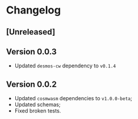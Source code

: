 # Changelog
## [Unreleased]

## Version 0.0.3
- Updated `desmos-cw` dependency to `v0.1.4`

## Version 0.0.2
- Updated `cosmwasm` dependencies to `v1.0.0-beta`;
- Updated schemas;
- Fixed broken tests.
